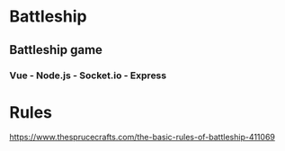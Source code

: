 # Battleship

## Battleship game 

### Vue - Node.js - Socket.io - Express

# Rules
https://www.thesprucecrafts.com/the-basic-rules-of-battleship-411069
